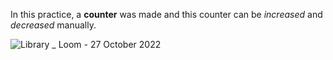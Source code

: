 In this practice, a **counter** was made and this counter can be *increased* and *decreased* manually.

![Library _ Loom - 27 October 2022](https://user-images.githubusercontent.com/71216931/198315286-2ac9486b-db67-4da3-bf2d-d8dc361d548c.gif)
